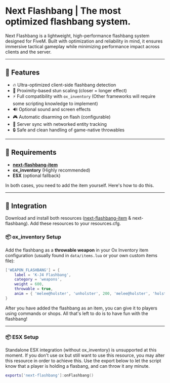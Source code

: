 # Next Flashbang | The most optimized flashbang system.

Next Flashbang is a lightweight, high-performance flashbang system designed for FiveM. Built with optimization and reliability in mind, it ensures immersive tactical gameplay while minimizing performance impact across clients and the server.

---

## 🚀 Features

- 🔥 Ultra-optimized client-side flashbang detection
- 🎯 Proximity-based stun scaling (closer = longer effect)
- ⚡ Full compatibility with `ox_inventory` (Other frameworks will require some scripting knowledge to implement)
- 🔊 Optional sound and screen effects
- 🎮 Automatic disarming on flash (configurable)
- 🔄 Server sync with networked entity tracking
- 🔒 Safe and clean handling of game-native throwables

---

## 🧱 Requirements

- **[next-flashbang-item](https://github.com/next-resources/next-flashbang-item)**
- **ox_inventory** (Highly recommended)
- **ESX** (optional fallback)

In both cases, you need to add the item yourself. Here's how to do this.

---

## 🔧 Integration

Download and install both resources ([next-flashbang-item](https://github.com/next-resources/next-flashbang-item) & next-flashbang). Add these resources to your resources.cfg.

### 📦 ox_inventory Setup

Add the flashbang as a **throwable weapon** in your Ox Inventory item configuration (usually found in `data/items.lua` or your own custom items file):

```lua
['WEAPON_FLASHBANG'] = {
    label = 'K-J4 Flashbang',
    category = 'weapons',
    weight = 600,
    throwable = true,
    anim = { 'melee@holster', 'unholster', 200, 'melee@holster', 'holster', 600 },
}
```

After you have added the flashbang as an item, you can give it to players using commands or shops. All that's left to do is to have fun with the flashbang!

---

### 📦 ESX Setup

Standalone ESX integration (without ox_inventory) is unsupported at this moment. If you don't use ox but still want to use this resource, you may alter this resource in order to achieve this. Use the export below to let the script know that a player is holding a flasbang, and can throw it any minute.

```lua
exports['next-flashbang']:onFlashbang()
```
